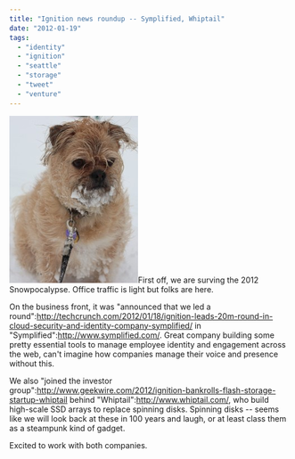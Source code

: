 ```yaml
---
title: "Ignition news roundup -- Symplified, Whiptail"
date: "2012-01-19"
tags: 
  - "identity"
  - "ignition"
  - "seattle"
  - "storage"
  - "tweet"
  - "venture"
---
```


[![](images/6722933991_6a8f775b4e_o-231x300.jpg "Seattle Snow Dog")](http://theludwigs.com/wp-content/uploads/2012/01/6722933991_6a8f775b4e_o.jpg)First off, we are surving the 2012 Snowpocalypse. Office traffic is light but folks are here.

On the business front, it was "announced that we led a round":http://techcrunch.com/2012/01/18/ignition-leads-20m-round-in-cloud-security-and-identity-company-symplified/ in "Symplified":http://www.symplified.com/. Great company building some pretty essential tools to manage employee identity and engagement across the web, can't imagine how companies manage their voice and presence without this.

We also "joined the investor group":http://www.geekwire.com/2012/ignition-bankrolls-flash-storage-startup-whiptail behind "Whiptail":http://www.whiptail.com/, who build high-scale SSD arrays to replace spinning disks. Spinning disks -- seems like we will look back at these in 100 years and laugh, or at least class them as a steampunk kind of gadget.

Excited to work with both companies.

